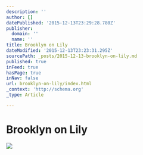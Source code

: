 ```yaml
---
description: ''
author: []
datePublished: '2015-12-13T23:29:28.780Z'
publisher:
  domain: ''
  name: ''
title: Brooklyn on Lily
dateModified: '2015-12-13T23:23:31.295Z'
sourcePath: _posts/2015-12-13-brooklyn-on-lily.md
published: true
inFeed: true
hasPage: true
inNav: false
url: brooklyn-on-lily/index.html
_context: 'http://schema.org'
_type: Article

---
```

# Brooklyn on Lily
![](https://the-grid-user-content.s3-us-west-2.amazonaws.com/b150b67f-33ea-4f06-b70d-45043f17fd87.png)